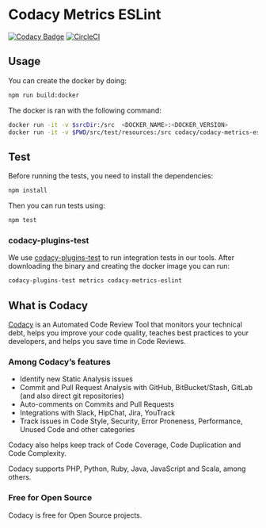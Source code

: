 # Codacy Metrics ESLint

[![Codacy Badge](https://app.codacy.com/project/badge/Grade/e09ea1ceddb5453abb709b0e147779f1)](https://app.codacy.com/gh/codacy/codacy-metrics-eslint/dashboard?utm_source=gh&utm_medium=referral&utm_content=&utm_campaign=Badge_grade)
[![CircleCI](https://circleci.com/gh/codacy/codacy-metrics-eslint.svg?style=svg)](https://circleci.com/gh/codacy/codacy-metrics-eslint)

## Usage

You can create the docker by doing:

```bash
npm run build:docker
```

The docker is ran with the following command:

```bash
docker run -it -v $srcDir:/src  <DOCKER_NAME>:<DOCKER_VERSION>
docker run -it -v $PWD/src/test/resources:/src codacy/codacy-metrics-eslint:latest
```

## Test

Before running the tests, you need to install the dependencies:

```bash
npm install
```

Then you can run tests using:

```bash
npm test
```

### codacy-plugins-test

We use [codacy-plugins-test](https://github.com/codacy/codacy-plugins-test) to run integration tests
in our tools. After downloading the binary and creating the docker image you can run:

```bash
codacy-plugins-test metrics codacy-metrics-eslint
```

## What is Codacy

[Codacy](https://www.codacy.com/) is an Automated Code Review Tool that monitors your technical debt, helps you improve your code quality, teaches best practices to your developers, and helps you save time in Code Reviews.

### Among Codacy’s features

-   Identify new Static Analysis issues
-   Commit and Pull Request Analysis with GitHub, BitBucket/Stash, GitLab (and also direct git repositories)
-   Auto-comments on Commits and Pull Requests
-   Integrations with Slack, HipChat, Jira, YouTrack
-   Track issues in Code Style, Security, Error Proneness, Performance, Unused Code and other categories

Codacy also helps keep track of Code Coverage, Code Duplication and Code Complexity.

Codacy supports PHP, Python, Ruby, Java, JavaScript and Scala, among others.

### Free for Open Source

Codacy is free for Open Source projects.
